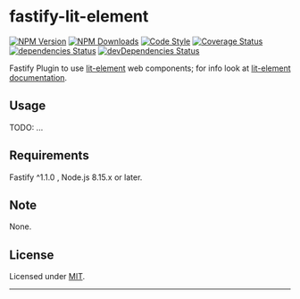 # fastify-lit-element

  [![NPM Version](https://img.shields.io/npm/v/fastify-lit-element.svg?style=flat)](https://npmjs.org/package/fastify-lit-element/)
  [![NPM Downloads](https://img.shields.io/npm/dm/fastify-lit-element.svg?style=flat)](https://npmjs.org/package/fastify-lit-element/)
  [![Code Style](https://img.shields.io/badge/code%20style-standard-brightgreen.svg?style=flat)](http://standardjs.com/)
  [![Coverage Status](https://coveralls.io/repos/github/smartiniOnGitHub/fastify-lit-element/badge.svg?branch=master)](https://coveralls.io/github/smartiniOnGitHub/fastify-lit-element/?branch=master)
  [![dependencies Status](https://david-dm.org/smartiniOnGitHub/fastify-lit-element/status.svg)](https://david-dm.org/smartiniOnGitHub/fastify-lit-element)
  [![devDependencies Status](https://david-dm.org/smartiniOnGitHub/fastify-lit-element/dev-status.svg)](https://david-dm.org/smartiniOnGitHub/fastify-lit-element?type=dev)

Fastify Plugin to use [lit-element](https://github.com/polymer/lit-element) web components; 
for info look at [lit-element documentation](https://lit-element.polymer-project.org).


## Usage

TODO: ...


## Requirements

Fastify ^1.1.0 , Node.js 8.15.x or later.


## Note

None.


## License

Licensed under [MIT](./LICENSE).

----
